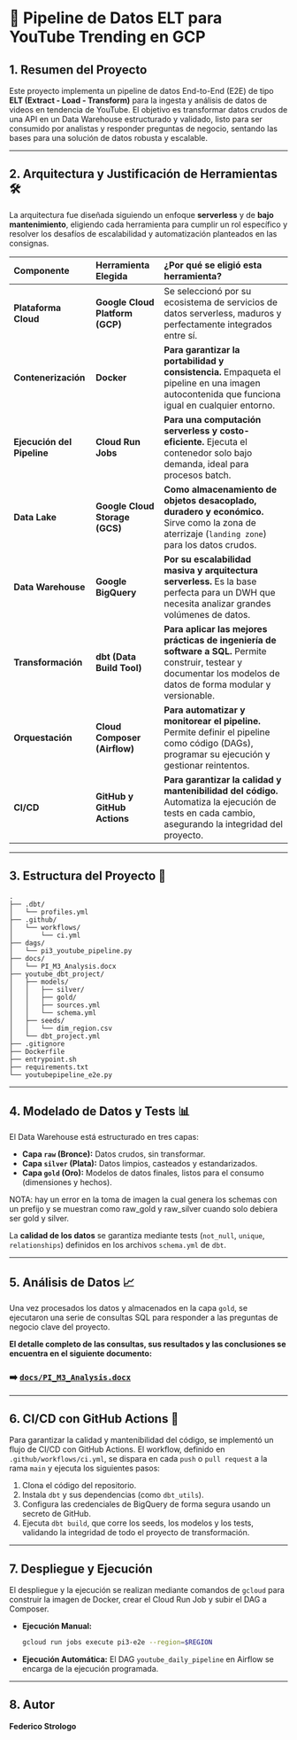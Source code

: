 # 🚀 Pipeline de Datos ELT para YouTube Trending en GCP

## 1. Resumen del Proyecto

Este proyecto implementa un pipeline de datos End-to-End (E2E) de tipo **ELT (Extract - Load - Transform)** para la ingesta y análisis de datos de videos en tendencia de YouTube. El objetivo es transformar datos crudos de una API en un Data Warehouse estructurado y validado, listo para ser consumido por analistas y responder preguntas de negocio, sentando las bases para una solución de datos robusta y escalable.

---

## 2. Arquitectura y Justificación de Herramientas 🛠️

La arquitectura fue diseñada siguiendo un enfoque **serverless** y de **bajo mantenimiento**, eligiendo cada herramienta para cumplir un rol específico y resolver los desafíos de escalabilidad y automatización planteados en las consignas.

| Componente | Herramienta Elegida | ¿Por qué se eligió esta herramienta? |
| :--- | :--- | :--- |
| **Plataforma Cloud** | **Google Cloud Platform (GCP)** | Se seleccionó por su ecosistema de servicios de datos serverless, maduros y perfectamente integrados entre sí. |
| **Contenerización** | **Docker** | **Para garantizar la portabilidad y consistencia.** Empaqueta el pipeline en una imagen autocontenida que funciona igual en cualquier entorno. |
| **Ejecución del Pipeline**| **Cloud Run Jobs** | **Para una computación serverless y costo-eficiente.** Ejecuta el contenedor solo bajo demanda, ideal para procesos batch. |
| **Data Lake** | **Google Cloud Storage (GCS)** | **Como almacenamiento de objetos desacoplado, duradero y económico.** Sirve como la zona de aterrizaje (`landing zone`) para los datos crudos. |
| **Data Warehouse** | **Google BigQuery** | **Por su escalabilidad masiva y arquitectura serverless.** Es la base perfecta para un DWH que necesita analizar grandes volúmenes de datos. |
| **Transformación** | **dbt (Data Build Tool)** | **Para aplicar las mejores prácticas de ingeniería de software a SQL.** Permite construir, testear y documentar los modelos de datos de forma modular y versionable. |
| **Orquestación** | **Cloud Composer (Airflow)**| **Para automatizar y monitorear el pipeline.** Permite definir el pipeline como código (DAGs), programar su ejecución y gestionar reintentos. |
| **CI/CD** | **GitHub y GitHub Actions**| **Para garantizar la calidad y mantenibilidad del código.** Automatiza la ejecución de tests en cada cambio, asegurando la integridad del proyecto. |

---

## 3. Estructura del Proyecto 📂

```
.
├── .dbt/
│   └── profiles.yml
├── .github/
│   └── workflows/
│       └── ci.yml
├── dags/
│   └── pi3_youtube_pipeline.py
├── docs/
│   └── PI_M3_Analysis.docx
├── youtube_dbt_project/
│   ├── models/
│   │   ├── silver/
│   │   ├── gold/
│   │   ├── sources.yml
│   │   └── schema.yml
│   ├── seeds/
│   │   └── dim_region.csv
│   └── dbt_project.yml
├── .gitignore
├── Dockerfile
├── entrypoint.sh
├── requirements.txt
└── youtubepipeline_e2e.py
```

---

## 4. Modelado de Datos y Tests 📊

El Data Warehouse está estructurado en tres capas:

* **Capa `raw` (Bronce):** Datos crudos, sin transformar.
* **Capa `silver` (Plata):** Datos limpios, casteados y estandarizados.
* **Capa `gold` (Oro):** Modelos de datos finales, listos para el consumo (dimensiones y hechos).

NOTA: hay un error en la toma de imagen la cual genera los schemas con un prefijo y se muestran como raw_gold y raw_silver cuando solo debiera ser gold y silver.

La **calidad de los datos** se garantiza mediante tests (`not_null`, `unique`, `relationships`) definidos en los archivos `schema.yml` de `dbt`.

---

## 5. Análisis de Datos 📈

Una vez procesados los datos y almacenados en la capa `gold`, se ejecutaron una serie de consultas SQL para responder a las preguntas de negocio clave del proyecto.

**El detalle completo de las consultas, sus resultados y las conclusiones se encuentra en el siguiente documento:**
### ➡️ **[`docs/PI_M3_Analysis.docx`](docs/PI_M3_Analysis.docx)**

---

## 6. CI/CD con GitHub Actions 🔄

Para garantizar la calidad y mantenibilidad del código, se implementó un flujo de CI/CD con GitHub Actions. El workflow, definido en `.github/workflows/ci.yml`, se dispara en cada `push` o `pull request` a la rama `main` y ejecuta los siguientes pasos:
1.  Clona el código del repositorio.
2.  Instala `dbt` y sus dependencias (como `dbt_utils`).
3.  Configura las credenciales de BigQuery de forma segura usando un secreto de GitHub.
4.  Ejecuta `dbt build`, que corre los seeds, los modelos y los tests, validando la integridad de todo el proyecto de transformación.

---

## 7. Despliegue y Ejecución

El despliegue y la ejecución se realizan mediante comandos de `gcloud` para construir la imagen de Docker, crear el Cloud Run Job y subir el DAG a Composer.

* **Ejecución Manual:**
    ```sh
    gcloud run jobs execute pi3-e2e --region=$REGION
    ```
* **Ejecución Automática:**
    El DAG `youtube_daily_pipeline` en Airflow se encarga de la ejecución programada.

---

## 8. Autor

**Federico Strologo**
